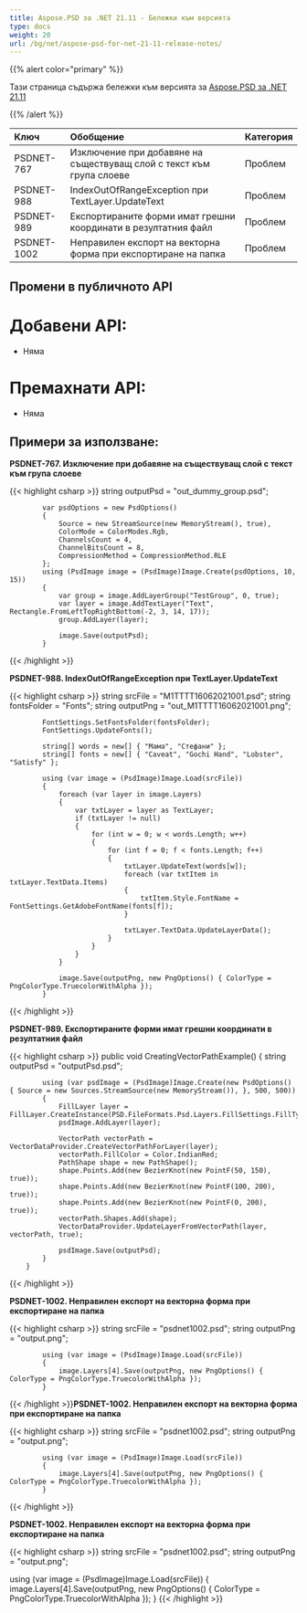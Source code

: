 ```yaml
---
title: Aspose.PSD за .NET 21.11 - Бележки към версията
type: docs
weight: 20
url: /bg/net/aspose-psd-for-net-21-11-release-notes/
---
```


{{% alert color="primary" %}} 

Тази страница съдържа бележки към версията за [Aspose.PSD за .NET 21.11](https://www.nuget.org/packages/Aspose.PSD/)

{{% /alert %}} 

|**Ключ**|**Обобщение**|**Категория**|
| :- | :- | :- |
|PSDNET-767|Изключение при добавяне на съществуващ слой с текст към група слоеве|Проблем|
|PSDNET-988|IndexOutOfRangeException при TextLayer.UpdateText|Проблем|
|PSDNET-989|Експортираните форми имат грешни координати в резултатния файл|Проблем|
|PSDNET-1002|Неправилен експорт на векторна форма при експортиране на папка|Проблем|

## Промени в публичното API

# **Добавени API:**
- Няма

# **Премахнати API:**
- Няма

## Примери за използване:

**PSDNET-767. Изключение при добавяне на съществуващ слой с текст към група слоеве**

{{< highlight csharp >}}
            string outputPsd = "out_dummy_group.psd";

            var psdOptions = new PsdOptions()
            {
                Source = new StreamSource(new MemoryStream(), true),
                ColorMode = ColorModes.Rgb,
                ChannelsCount = 4,
                ChannelBitsCount = 8,
                CompressionMethod = CompressionMethod.RLE
            };
            using (PsdImage image = (PsdImage)Image.Create(psdOptions, 10, 15))
            {
                var group = image.AddLayerGroup("TestGroup", 0, true);
                var layer = image.AddTextLayer("Text", Rectangle.FromLeftTopRightBottom(-2, 3, 14, 17));
                group.AddLayer(layer);

                image.Save(outputPsd);
            }
{{< /highlight >}}

**PSDNET-988. IndexOutOfRangeException при TextLayer.UpdateText**

{{< highlight csharp >}}
            string srcFile = "M1TTTT16062021001.psd";
            string fontsFolder = "Fonts";
            string outputPng = "out_M1TTTT16062021001.png";

            FontSettings.SetFontsFolder(fontsFolder);
            FontSettings.UpdateFonts();

            string[] words = new[] { "Мама", "Стефани" };
            string[] fonts = new[] { "Caveat", "Gochi Hand", "Lobster", "Satisfy" };

            using (var image = (PsdImage)Image.Load(srcFile))
            {
                foreach (var layer in image.Layers)
                {
                    var txtLayer = layer as TextLayer;
                    if (txtLayer != null)
                    {
                        for (int w = 0; w < words.Length; w++)
                        {
                            for (int f = 0; f < fonts.Length; f++)
                            {
                                txtLayer.UpdateText(words[w]);
                                foreach (var txtItem in txtLayer.TextData.Items)
                                {
                                    txtItem.Style.FontName = FontSettings.GetAdobeFontName(fonts[f]);
                                }

                                txtLayer.TextData.UpdateLayerData();
                            }
                        }
                    }
                }

                image.Save(outputPng, new PngOptions() { ColorType = PngColorType.TruecolorWithAlpha });
            }
{{< /highlight >}}

**PSDNET-989. Експортираните форми имат грешни координати в резултатния файл**

{{< highlight csharp >}}
        public void CreatingVectorPathExample()
        {
            string outputPsd = "outputPsd.psd";

            using (var psdImage = (PsdImage)Image.Create(new PsdOptions() { Source = new Sources.StreamSource(new MemoryStream()), }, 500, 500))
            {
                FillLayer layer = FillLayer.CreateInstance(PSD.FileFormats.Psd.Layers.FillSettings.FillType.Color);
                psdImage.AddLayer(layer);

                VectorPath vectorPath = VectorDataProvider.CreateVectorPathForLayer(layer);
                vectorPath.FillColor = Color.IndianRed;
                PathShape shape = new PathShape();
                shape.Points.Add(new BezierKnot(new PointF(50, 150), true));
                shape.Points.Add(new BezierKnot(new PointF(100, 200), true));
                shape.Points.Add(new BezierKnot(new PointF(0, 200), true));
                vectorPath.Shapes.Add(shape);
                VectorDataProvider.UpdateLayerFromVectorPath(layer, vectorPath, true);

                psdImage.Save(outputPsd);
            }
        }
{{< /highlight >}}

**PSDNET-1002. Неправилен експорт на векторна форма при експортиране на папка**

{{< highlight csharp >}}
            string srcFile = "psdnet1002.psd";
            string outputPng = "output.png";

            using (var image = (PsdImage)Image.Load(srcFile))
            {
                image.Layers[4].Save(outputPng, new PngOptions() { ColorType = PngColorType.TruecolorWithAlpha });
            }
{{< /highlight >}}**PSDNET-1002. Неправилен експорт на векторна форма при експортиране на папка**

{{< highlight csharp >}}
            string srcFile = "psdnet1002.psd";
            string outputPng = "output.png";

            using (var image = (PsdImage)Image.Load(srcFile))
            {
                image.Layers[4].Save(outputPng, new PngOptions() { ColorType = PngColorType.TruecolorWithAlpha });
            }
{{< /highlight >}}

**PSDNET-1002. Неправилен експорт на векторна форма при експортиране на папка**

{{< highlight csharp >}}
string srcFile = "psdnet1002.psd";
string outputPng = "output.png";

using (var image = (PsdImage)Image.Load(srcFile))
{
    image.Layers[4].Save(outputPng, new PngOptions() { ColorType = PngColorType.TruecolorWithAlpha });
}
{{< /highlight >}}